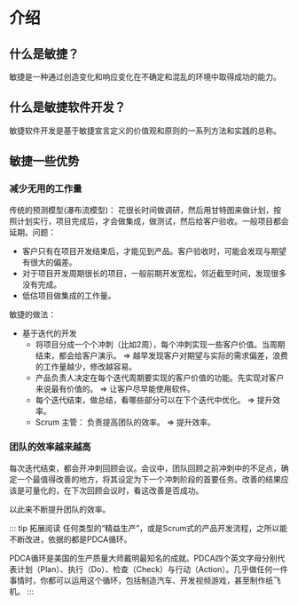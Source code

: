 # 介绍
## 什么是敏捷？
敏捷是一种通过创造变化和响应变化在不确定和混乱的环境中取得成功的能力。

## 什么是敏捷软件开发？
敏捷软件开发是基于敏捷宣言定义的价值观和原则的一系列方法和实践的总称。

## 敏捷一些优势
### 减少无用的工作量
传统的预测模型(瀑布流模型)： 花很长时间做调研，然后用甘特图来做计划，按照计划实行，项目完成后，才会做集成，做测试，然后给客户验收。一般项目都会延期。问题：
* 客户只有在项目开发结束后，才能见到产品。客户验收时，可能会发现与期望有很大的偏差。
* 对于项目开发周期很长的项目，一般前期开发宽松，邻近截至时间，发现很多没有完成。
* 低估项目做集成的工作量。

敏捷的做法：
* 基于迭代的开发
  * 将项目分成一个个冲刺（比如2周），每个冲刺实现一些客户价值。当周期结束，都会给客户演示。 => 越早发现客户对期望与实际的需求偏差，浪费的工作量越少，修改越容易。
  * 产品负责人决定在每个迭代周期要实现的客户价值的功能。先实现对客户来说最有价值的。 => 让客户尽早能使用软件。
  * 每个迭代结束，做总结，看哪些部分可以在下个迭代中优化。 => 提升效率。
  * Scrum 主管： 负责提高团队的效率。 => 提升效率。

### 团队的效率越来越高
每次迭代结束，都会开冲刺回顾会议。会议中，团队回顾之前冲刺中的不足点，确定一个最值得改善的地方，将其设定为下一个冲刺阶段的首要任务。改善的结果应该是可量化的，在下次回顾会议时，看这改善是否成功。

以此来不断提升团队的效率。

::: tip 拓展阅读
任何类型的“精益生产”，或是Scrum式的产品开发流程，之所以能不断改进，依据的都是PDCA循环。

PDCA循环是美国的生产质量大师戴明最知名的成就。PDCA四个英文字母分别代表计划（Plan）、执行（Do）、检查（Check）与行动（Action）。几乎做任何一件事情时，你都可以运用这个循环，包括制造汽车、开发视频游戏，甚至制作纸飞机。
:::

